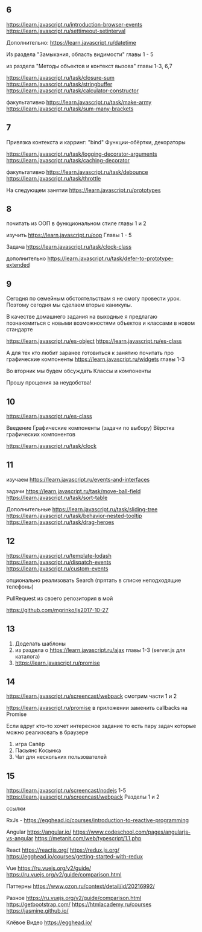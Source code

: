 ## 6
<https://learn.javascript.ru/introduction-browser-events>
<https://learn.javascript.ru/settimeout-setinterval>

Дополнительно:
<https://learn.javascript.ru/datetime>

Из раздела "Замыкания, область видимости"
главы 1 - 5

из раздела "Методы объектов и контекст вызова"
главы 1-3, 6,7

<https://learn.javascript.ru/task/closure-sum>
<https://learn.javascript.ru/task/stringbuffer>
<https://learn.javascript.ru/task/calculator-constructor>

факультативно
<https://learn.javascript.ru/task/make-army>
<https://learn.javascript.ru/task/sum-many-brackets>

## 7
Привязка контекста и карринг: "bind"
Функции-обёртки, декораторы

<https://learn.javascript.ru/task/logging-decorator-arguments>
<https://learn.javascript.ru/task/caching-decorator>

факультативно
<https://learn.javascript.ru/task/debounce>
<https://learn.javascript.ru/task/throttle>

На следующем занятии
<https://learn.javascript.ru/prototypes>

## 8
почитать  из ООП в функциональном стиле
главы 1 и 2

изучить
<https://learn.javascript.ru/oop>
Главы 1 - 5

Задача
<https://learn.javascript.ru/task/clock-class>

дополнительно
<https://learn.javascript.ru/task/defer-to-prototype-extended>

## 9
Сегодня по семейным обстоятельствам я не смогу провести урок.
Поэтому сегодня мы сделаем вторые каникулы.

В качестве домашнего задания на выходные я предлагаю познакомиться с новыми возможностями объектов и классами в новом стандарте

https://learn.javascript.ru/es-object
https://learn.javascript.ru/es-class

А для тех кто любит заранее готовиться к занятию почитать про графические компоненты
https://learn.javascript.ru/widgets
главы 1-3

Во вторник мы будем обсуждать Классы и компоненты

Прошу прощения за неудобства!

## 10

<https://learn.javascript.ru/es-class>

Введение
Графические компоненты (задачи по выбору)
Вёрстка графических компонентов

<https://learn.javascript.ru/task/clock>

## 11

изучаем
<https://learn.javascript.ru/events-and-interfaces>

задачи
<https://learn.javascript.ru/task/move-ball-field>
<https://learn.javascript.ru/task/sort-table>

Дополнительные
<https://learn.javascript.ru/task/sliding-tree>
<https://learn.javascript.ru/task/behavior-nested-tooltip>
<https://learn.javascript.ru/task/drag-heroes>

## 12

<https://learn.javascript.ru/template-lodash>
<https://learn.javascript.ru/dispatch-events>
<https://learn.javascript.ru/custom-events>

опционально
реализовать Search (прятать в списке неподходящие телефоны)

PullRequest из своего репозитория в мой

<https://github.com/mgrinko/js2017-10-27>

## 13
1) Доделать шаблоны
2) из раздела о <https://learn.javascript.ru/ajax>
главы 1-3
 (server.js для каталога)
3) <https://learn.javascript.ru/promise>

## 14
<https://learn.javascript.ru/screencast/webpack>
смотрим части 1 и 2

<https://learn.javascript.ru/promise>
в приложении заменить callbacks на Promise

Если вдруг кто-то хочет интересное задание то есть пару задач которые можно реализовать в браузере

1) игра Сапёр
2) Пасьянс Косынка
3) Чат для нескольких пользователей

## 15
<https://learn.javascript.ru/screencast/nodejs>
1-5
<https://learn.javascript.ru/screencast/webpack>
Разделы 1 и 2

ссылки

RxJs - <https://egghead.io/courses/introduction-to-reactive-programming>


Angular
<https://angular.io/>
<https://www.codeschool.com/pages/angularjs-vs-angular>
<https://metanit.com/web/typescript/1.1.php>

React
<https://reactjs.org/>
<https://redux.js.org/>
<https://egghead.io/courses/getting-started-with-redux>

Vue
<https://ru.vuejs.org/v2/guide/>
<https://ru.vuejs.org/v2/guide/comparison.html>

Паттерны
<https://www.ozon.ru/context/detail/id/20216992/>

Разное
<https://ru.vuejs.org/v2/guide/comparison.html>
<https://getbootstrap.com/>
<https://htmlacademy.ru/courses>
<https://jasmine.github.io/>

Клёвое Видео
<https://egghead.io/>